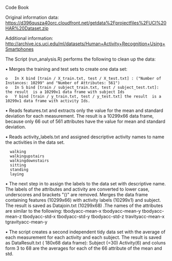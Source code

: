 Code Book

Original information data:
https://d396qusza40orc.cloudfront.net/getdata%2Fprojectfiles%2FUCI%20HAR%20Dataset.zip

Additional information:
http://archive.ics.uci.edu/ml/datasets/Human+Activity+Recognition+Using+Smartphones

The Script (run_analysis.R) performs the following to clean up the data:

•	Merges the training and test sets to create one data set:

    o	In X bind [train / X_train.txt, test / X_test.txt] : ("Number of Instances: 10299" and "Number of Attributes: 561")
    o	In S bind [train / subject_train.txt, test / subject_test.txt]: the result  is a 10299x1 data frame with subject Ids 
    o	Y bind [train / y_train.txt, test / y_test.txt] the result  is a 10299x1 data frame with activity Ids.

•	Reads features.txt and extracts only the value for the mean and standard deviation for each measurement. The result is a 10299x66 data frame, because only 66 out of 561 attributes have the value for mean and standard deviation.

•	Reads activity_labels.txt and assigned descriptive activity names to name the activities in the data set.

      walking
      walkingupstairs
      walkingdownstairs
      sitting
      standing
      laying


•	The next step in to assign the labels to the data set with descriptive name. 
    The labels of the attributes and activity are converted to lower case, underscores and brackets "()" are removed.
    Merges the data frame containing features (10299x66) with activity labels (10299x1) and subject.
    The result is saved as Datajoin.txt (10299x68) .The names of the attributes are similar to the following:
        tbodyacc-mean-x 
        tbodyacc-mean-y 
        tbodyacc-mean-z 
        tbodyacc-std-x 
        tbodyacc-std-y 
        tbodyacc-std-z 
        travityacc-mean-x 
       	tgravityacc-mean-y

•	The script creates a second independent tidy data set with the average of each measurement for each activity and each subject.
  The result is saved as DataResult.txt ( 180x68 data frame):
  Subject (=30)
  Activity(6)
  and coluns form 3	to	68 are the averages for each of the 66 attribute of the mean and std.


